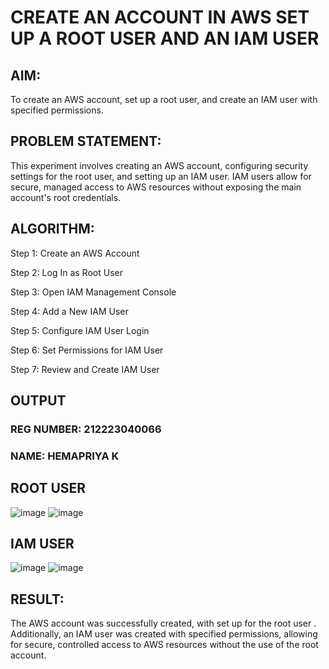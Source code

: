 # CREATE AN  ACCOUNT IN AWS SET UP A ROOT USER AND AN IAM USER 

## AIM:
To create an AWS account, set up a root user, and create an IAM user with specified permissions.
       
## PROBLEM STATEMENT:
This experiment involves creating an AWS account, configuring security settings for the root user, and setting up an IAM user. IAM users allow for secure, managed access to AWS resources without exposing the main account's root credentials.

## ALGORITHM:

Step 1: Create an AWS Account

Step 2: Log In as Root User

Step 3: Open IAM Management Console

Step 4: Add a New IAM User

Step 5: Configure IAM User Login

Step 6: Set Permissions for IAM User

Step 7: Review and Create IAM User

## OUTPUT

### REG NUMBER: 212223040066
### NAME: HEMAPRIYA K

## ROOT USER
![image](https://github.com/user-attachments/assets/a1931c5e-e267-4a0c-9891-a2087f71e7c9)
![image](https://github.com/user-attachments/assets/f1d0ccca-b894-4946-bf21-c4b79287d57e)


## IAM USER
![image](https://github.com/user-attachments/assets/48c65942-78f9-421e-9cb6-061511e4d81d)
![image](https://github.com/user-attachments/assets/85b3ff2f-0cf9-461c-ad8a-14172a427e21)



 
## RESULT:
The AWS account was successfully created, with set up for the root user . Additionally, an IAM user was created with specified permissions, allowing for secure, controlled access to AWS resources without the use of the root account.
 

  


